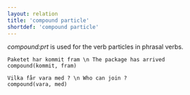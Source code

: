 ```yaml
---
layout: relation
title: 'compound particle'
shortdef: 'compound particle'
---
```


*compound:prt* is used for the verb particles in phrasal verbs.

~~~ sdparse
Paketet har kommit fram \n The package has arrived
compound(kommit, fram)
~~~

~~~ sdparse
Vilka får vara med ? \n Who can join ?
compound(vara, med)
~~~

